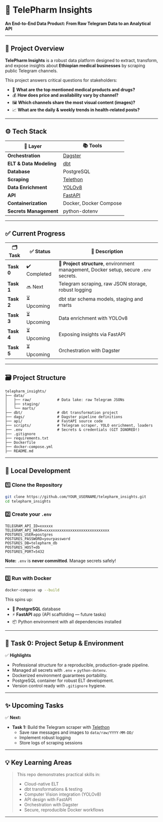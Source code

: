 # 🔬 TelePharm Insights

**An End-to-End Data Product: From Raw Telegram Data to an Analytical API**

---

## 📌 Project Overview

**TelePharm Insights** is a robust data platform designed to extract, transform, and expose insights about **Ethiopian medical businesses** by scraping public Telegram channels.

This project answers critical questions for stakeholders:
- 🧪 **What are the top mentioned medical products and drugs?**
- 💰 **How does price and availability vary by channel?**
- 🖼️ **Which channels share the most visual content (images)?**
- 📈 **What are the daily & weekly trends in health-related posts?**

---

## ⚙️ Tech Stack

| 🔗 Layer | 📚 Tools |
|----------|----------------|
| **Orchestration** | [Dagster](https://dagster.io/) |
| **ELT & Data Modeling** | [dbt](https://www.getdbt.com/) |
| **Database** | PostgreSQL |
| **Scraping** | [Telethon](https://docs.telethon.dev/) |
| **Data Enrichment** | [YOLOv8](https://docs.ultralytics.com/) |
| **API** | [FastAPI](https://fastapi.tiangolo.com/) |
| **Containerization** | Docker, Docker Compose |
| **Secrets Management** | python-dotenv |

---

## ✅ Current Progress

| 🗂️ Task | ✅ Status | 📌 Description |
|----------------------|-----------|----------------------------|
| **Task 0** | ✔️ Completed | 📁 **Project structure**, environment management, Docker setup, secure `.env` secrets. |
| **Task 1** | 🔜 Next | Telegram scraping, raw JSON storage, robust logging |
| **Task 2** | ⏳ Upcoming | dbt star schema models, staging and marts |
| **Task 3** | ⏳ Upcoming | Data enrichment with YOLOv8 |
| **Task 4** | ⏳ Upcoming | Exposing insights via FastAPI |
| **Task 5** | ⏳ Upcoming | Orchestration with Dagster |

---

## 🗃️ Project Structure

```
telepharm_insights/
├── data/
│   ├── raw/            # Data lake: raw Telegram JSONs
│   ├── staging/
│   └── marts/
├── dbt/                # dbt transformation project
├── dags/               # Dagster pipeline definitions
├── api/                # FastAPI source code
├── scripts/            # Telegram scraper, YOLO enrichment, loaders
├── .env                # Secrets & credentials (GIT IGNORED!)
├── .gitignore
├── requirements.txt
├── Dockerfile
├── docker-compose.yml
├── README.md
```

---

## 🚀 Local Development

### 1️⃣ Clone the Repository

```bash
git clone https://github.com/YOUR_USERNAME/telepharm_insights.git
cd telepharm_insights
```

### 2️⃣ Create your `.env`

```dotenv
TELEGRAM_API_ID=xxxxxx
TELEGRAM_API_HASH=xxxxxxxxxxxxxxxxxxxxxxxxxxxxxx
POSTGRES_USER=postgres
POSTGRES_PASSWORD=yourpassword
POSTGRES_DB=telepharm_db
POSTGRES_HOST=db
POSTGRES_PORT=5432
```

**Note:** `.env` is **never committed**. Manage secrets safely!

---

### 3️⃣ Run with Docker

```bash
docker-compose up --build
```

This spins up:
- 🐘 **PostgreSQL** database
- ⚡ **FastAPI** app (API scaffolding — future tasks)
- 📦 Python environment with all dependencies installed

---

## 📌 Task 0: Project Setup & Environment

✅ **Highlights**
- Professional structure for a reproducible, production-grade pipeline.
- Managed all secrets with `.env` + `python-dotenv`.
- Dockerized environment guarantees portability.
- PostgreSQL container for robust ELT development.
- Version control ready with `.gitignore` hygiene.

---

## ✨ Upcoming Tasks

✅ **Next:**  
- **Task 1:** Build the Telegram scraper with [Telethon](https://docs.telethon.dev/)  
  - Save raw messages and images to `data/raw/YYYY-MM-DD/`
  - Implement robust logging
  - Store logs of scraping sessions

---

## 💡 Key Learning Areas

> This repo demonstrates practical skills in:
> - Cloud-native ELT
> - dbt transformations & testing
> - Computer Vision integration (YOLOv8)
> - API design with FastAPI
> - Orchestration with Dagster
> - Secure, reproducible Docker workflows

---
